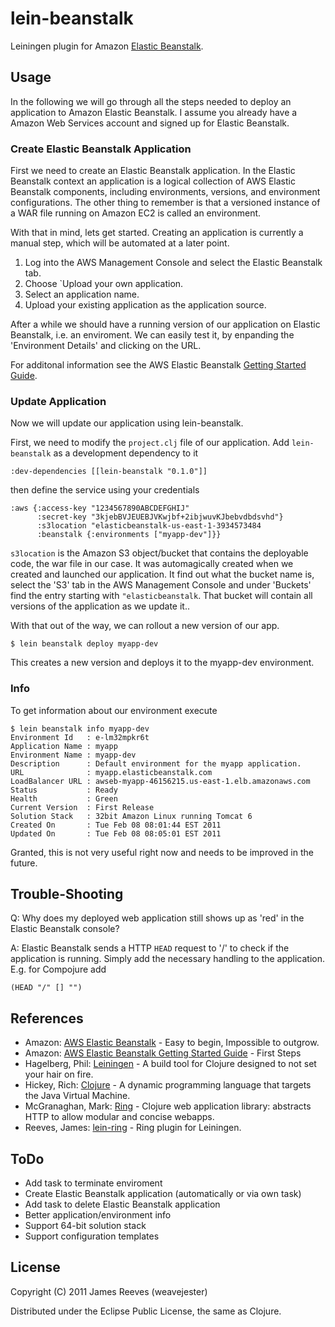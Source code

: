 # lein-beanstalk

Leiningen plugin for Amazon [Elastic Beanstalk](http://aws.amazon.com/elasticbeanstalk/).


## Usage

In the following we will go through all the steps needed to deploy an
application to Amazon Elastic Beanstalk. I assume you already have a
Amazon Web Services account and signed up for Elastic Beanstalk.

### Create Elastic Beanstalk Application

First we need to create an Elastic Beanstalk application. In the
Elastic Beanstalk context an application is a logical collection
of AWS Elastic Beanstalk components, including environments,
versions, and environment configurations.
The other thing to remember is that a versioned instance of a WAR file
running on Amazon EC2 is called an environment.

With that in mind, lets get started. Creating an application is
currently a manual step, which will be automated at a later point.

1. Log into the AWS Management Console and select the Elastic Beanstalk tab.
2. Choose `Upload your own application.
3. Select an application name.
4. Upload your existing application as the application source.

After a while we should have a running version of our application on
Elastic Beanstalk, i.e. an enviroment. We can easily test it, by
enpanding the 'Environment Details' and clicking on the URL.

For additonal information see the AWS Elastic Beanstalk [Getting Started Guide](http://docs.amazonwebservices.com/elasticbeanstalk/latest/gsg/).

### Update Application

Now we will update our application using lein-beanstalk.

First, we need to modify the `project.clj` file of our application.
Add `lein-beanstalk` as a development dependency to it

    :dev-dependencies [[lein-beanstalk "0.1.0"]]

then define the service using your credentials

    :aws {:access-key "1234567890ABCDEFGHIJ"
          :secret-key "3kjebBVJEUEBJVKwjbf+2ibjwuvKJbebvdbdsvhd"}
          :s3location "elasticbeanstalk-us-east-1-3934573484
          :beanstalk {:environments ["myapp-dev"]}}

`s3location` is the Amazon S3 object/bucket that contains the deployable
code, the war file in our case. It was automagically created when we
created and launched our application. It find out what the bucket name
is, select the 'S3' tab in the AWS Management Console and under
'Buckets' find the entry starting with `"elasticbeanstalk`. That
bucket will contain all versions of the application as we update it..

With that out of the way, we can rollout a new version of our
app.

    $ lein beanstalk deploy myapp-dev

This creates a new version and deploys it to the myapp-dev environment.

### Info

To get information about our environment  execute

    $ lein beanstalk info myapp-dev
    Environment Id   : e-lm32mpkr6t
    Application Name : myapp
    Environment Name : myapp-dev
    Description      : Default environment for the myapp application.
    URL              : myapp.elasticbeanstalk.com
    LoadBalancer URL : awseb-myapp-46156215.us-east-1.elb.amazonaws.com
    Status           : Ready
    Health           : Green
    Current Version  : First Release
    Solution Stack   : 32bit Amazon Linux running Tomcat 6
    Created On       : Tue Feb 08 08:01:44 EST 2011
    Updated On       : Tue Feb 08 08:05:01 EST 2011

Granted, this is not very useful right now and needs to be improved in
the future.


## Trouble-Shooting

Q: Why does my deployed web application still shows up as 'red' in the
Elastic Beanstalk console?

A: Elastic Beanstalk sends a HTTP `HEAD` request to '/' to check if
the application is running. Simply add the necessary handling to the
application. E.g. for Compojure add

    (HEAD "/" [] "")


## References

* Amazon: [AWS Elastic Beanstalk](http://aws.amazon.com/elasticbeanstalk/) - Easy to begin, Impossible to outgrow.
* Amazon: [AWS Elastic Beanstalk Getting Started Guide](http://docs.amazonwebservices.com/elasticbeanstalk/latest/gsg/) - First Steps
* Hagelberg, Phil: [Leiningen](http://github.com/technomancy/leiningen) - A build tool for Clojure designed to not set your hair on fire.
* Hickey, Rich: [Clojure](http://clojure.org/) - A dynamic programming language that targets the Java Virtual Machine.
* McGranaghan, Mark: [Ring](http://github.com/mmcgrana/ring) - Clojure web application library: abstracts HTTP to allow modular and concise webapps.
* Reeves, James: [lein-ring](http://github.com/weavejester/lein-ring) - Ring plugin for Leiningen.


## ToDo

- Add task to terminate enviroment
- Create Elastic Beanstalk application (automatically or via own task)
- Add task to delete Elastic Beanstalk application
- Better application/environment info
- Support 64-bit solution stack
- Support configuration templates

## License

Copyright (C) 2011 James Reeves (weavejester)

Distributed under the Eclipse Public License, the same as Clojure.
